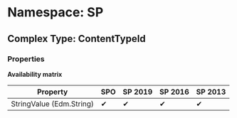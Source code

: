 # Namespace: SP

## Complex Type: ContentTypeId

### Properties

**Availability matrix**

Property | SPO | SP 2019 | SP 2016 | SP 2013
----------|-----|---------|---------|--------
StringValue (Edm.String) | ✔ | ✔ | ✔ | ✔
